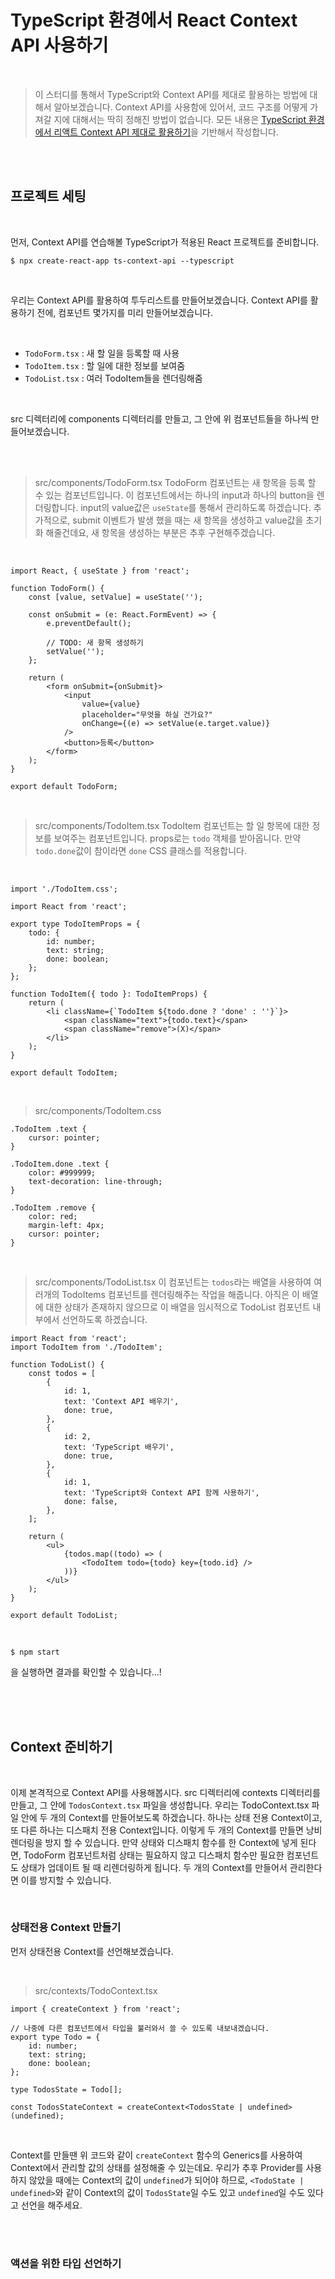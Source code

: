 # TypeScript 환경에서 React Context API 사용하기

<br />

> 이 스터디를 통해서 TypeScript와 Context API를 제대로 활용하는 방법에 대해서 알아보겠습니다. Context API를 사용함에 있어서, 코드 구조를 어떻게 가져갈 지에 대해서는 딱히 정해진 방법이 없습니다. 모든 내용은 [TypeScript 환경에서 리액트 Context API 제대로 활용하기](https://velog.io/@velopert/typescript-context-api)을 기반해서 작성합니다.

<br />
<br />

## 프로젝트 세팅

<br />

먼저, Context API를 연습해볼 TypeScript가 적용된 React 프로젝트를 준비합니다.

```
$ npx create-react-app ts-context-api --typescript
```

<br />

우리는 Context API를 활용하여 투두리스트를 만들어보겠습니다. Context API를 활용하기 전에, 컴포넌트 몇가지를 미리 만들어보겠습니다.

<br />

-   `TodoForm.tsx` : 새 할 일을 등록할 때 사용
-   `TodoItem.tsx` : 할 일에 대한 정보를 보여줌
-   `TodoList.tsx` : 여러 TodoItem들을 렌더링해줌

<br />

src 디렉터리에 components 디렉터리를 만들고, 그 안에 위 컴포넌트들을 하나씩 만들어보겠습니다.

<br />
<br />

> src/components/TodoForm.tsx
> TodoForm 컴포넌트는 새 항목을 등록 할 수 있는 컴포넌트입니다. 이 컴포넌트에서는 하나의 input과 하나의 button을 렌더링합니다. input의 value값은 `useState`를 통해서 관리하도록 하겠습니다. 추가적으로, submit 이벤트가 발생 했을 때는 새 항목을 생성하고 value값을 초기화 해줄건데요, 새 항목을 생성하는 부분은 추후 구현해주겠습니다.

<br />

```
import React, { useState } from 'react';

function TodoForm() {
    const [value, setValue] = useState('');

    const onSubmit = (e: React.FormEvent) => {
        e.preventDefault();

        // TODO: 새 항목 생성하기
        setValue('');
    };

    return (
        <form onSubmit={onSubmit}>
            <input
                value={value}
                placeholder="무엇을 하실 건가요?"
                onChange={(e) => setValue(e.target.value)}
            />
            <button>등록</button>
        </form>
    );
}

export default TodoForm;
```

<br />

> src/components/TodoItem.tsx
> TodoItem 컴포넌트는 할 일 항목에 대한 정보를 보여주는 컴포넌트입니다. props로는 `todo` 객체를 받아옵니다. 만약 `todo.done`값이 참이라면 `done` CSS 클래스를 적용합니다.

<br />

```
import './TodoItem.css';

import React from 'react';

export type TodoItemProps = {
    todo: {
        id: number;
        text: string;
        done: boolean;
    };
};

function TodoItem({ todo }: TodoItemProps) {
    return (
        <li className={`TodoItem ${todo.done ? 'done' : ''}`}>
            <span className="text">{todo.text}</span>
            <span className="remove">(X)</span>
        </li>
    );
}

export default TodoItem;
```

<br />

> src/components/TodoItem.css

```
.TodoItem .text {
    cursor: pointer;
}

.TodoItem.done .text {
    color: #999999;
    text-decoration: line-through;
}

.TodoItem .remove {
    color: red;
    margin-left: 4px;
    cursor: pointer;
}
```

<br />

> src/components/TodoList.tsx
> 이 컴포넌트는 `todos`라는 배열을 사용하여 여러개의 TodoItems 컴포넌트를 렌더링해주는 작업을 해줍니다. 아직은 이 배열에 대한 상태가 존재하지 않으므로 이 배열을 임시적으로 TodoList 컴포넌트 내부에서 선언하도록 하겠습니다.

```
import React from 'react';
import TodoItem from './TodoItem';

function TodoList() {
    const todos = [
        {
            id: 1,
            text: 'Context API 배우기',
            done: true,
        },
        {
            id: 2,
            text: 'TypeScript 배우기',
            done: true,
        },
        {
            id: 1,
            text: 'TypeScript와 Context API 함께 사용하기',
            done: false,
        },
    ];

    return (
        <ul>
            {todos.map((todo) => (
                <TodoItem todo={todo} key={todo.id} />
            ))}
        </ul>
    );
}

export default TodoList;
```

<br />

```
$ npm start
```

을 실행하면 결과를 확인할 수 있습니다...!

<br />
<br />
<br />

## Context 준비하기

<br />

이제 본격적으로 Context API를 사용해봅시다. src 디렉터리에 contexts 디렉터리를 만들고, 그 안에 `TodosContext.tsx` 파일을 생성합니다.
우리는 TodoContext.tsx 파일 안에 두 개의 Context를 만들어보도록 하겠습니다. 하나는 상태 전용 Context이고, 또 다른 하나는 디스패치 전용 Context입니다. 이렇게 두 개의 Context를 만들면 낭비 렌더링을 방지 할 수 있습니다.
만약 상태와 디스패치 함수를 한 Context에 넣게 된다면, TodoForm 컴포넌트처럼 상태는 필요하지 않고 디스패치 함수만 필요한 컴포넌트도 상태가 업데이트 될 때 리렌더링하게 됩니다. 두 개의 Context를 만들어서 관리한다면 이를 방지할 수 있습니다.

<br />

### 상태전용 Context 만들기

먼저 상태전용 Context를 선언해보겠습니다.

<br />

> src/contexts/TodoContext.tsx

```
import { createContext } from 'react';

// 나중에 다른 컴포넌트에서 타입을 불러와서 쓸 수 있도록 내보내겠습니다.
export type Todo = {
    id: number;
    text: string;
    done: boolean;
};

type TodosState = Todo[];

const TodosStateContext = createContext<TodosState | undefined>(undefined);
```

<br />

Context를 만들땐 위 코드와 같이 `createContext` 함수의 Generics를 사용하여 Context에서 관리할 값의 상태를 설정해줄 수 있는데요. 우리가 추후 Provider를 사용하지 않았을 때에는 Context의 값이 `undefined`가 되어야 하므로, `<TodoState | undefined>`와 같이 Context의 값이 `TodosState`일 수도 있고 `undefined`일 수도 있다고 선언을 해주세요.

<br />
<br />

### 액션을 위한 타입 선언하기
